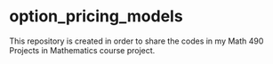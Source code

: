 # option_pricing_models
This repository is created in order to share the codes in my Math 490 Projects in Mathematics course project.
